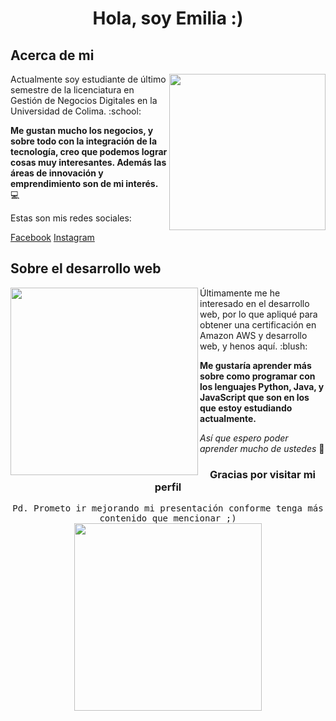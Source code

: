 <h1 align="center">
Hola, soy Emilia :)
</h1>
<h2>
Acerca de mi
</h2>
<div >
<img align="right" src="https://gifdb.com/images/high/kdrama-park-hyun-sik-being-cute-tucahmq7k3efgb05.gif" width="250"/>
<p>
Actualmente soy estudiante de último semestre de la licenciatura en Gestión de Negocios Digitales en la Universidad de Colima. :school:
  
**Me gustan mucho los negocios, y sobre todo con la integración de la tecnología, creo que podemos lograr cosas muy interesantes. Además las áreas de innovación y emprendimiento son de mi interés.** :computer:

Estas son mis redes sociales:
</p>
<a href="https://www.facebook.com/profile.php?id=100004239315649">Facebook</a>
<a href="https://www.instagram.com/_emi.anguiano_/">Instagram</a>
</div>
<h2>
Sobre el desarrollo web
</h2>
<div >
  <img align="left" src="https://media0.giphy.com/media/qYEwsbZWBk2HmIPZuL/giphy.gif?cid=49c3c1738lgihn1b3lzkiorcpurgiwggistcc55qshst4umy&ep=v1_gifs_search&rid=giphy.gif&ct=g" width="300"/>
<p>
    Últimamente me he interesado en el desarrollo web, por lo que apliqué para obtener una certificación en Amazon AWS y desarrollo web, y henos aquí. :blush:
 
  __Me gustaría aprender más sobre como programar con los lenguajes Python, Java, y JavaScript que son en los que estoy estudiando actualmente.__

  *Así que espero poder aprender mucho de ustedes* :sparkling_heart:
</p>
</div>
<h3 align="center">Gracias por visitar mi perfil</h3>
<div align="center">
  <samp>Pd. Prometo ir mejorando mi presentación conforme tenga más contenido que mencionar ;)<samp/>
    
<img src="https://pikateca.files.wordpress.com/2020/06/imageproxy.gif?" width="300"/>
</div>
